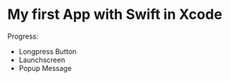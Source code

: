 # My first App with Swift in Xcode
 
 Progress:
 - Longpress Button
 - Launchscreen
 - Popup Message
 
